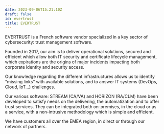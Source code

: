 ```yaml
---
date: 2023-09-06T15:21:10Z
draft: false
id: evertrust
title: EVERTRUST
---
```


EVERTRUST is a French software vendor specialized in a key sector of cybersecurity: trust management software.

Founded in 2017, our aim is to deliver operational solutions, secured and efficient which allow both IT security and certificate lifecycle management, which expirations are the origins of major incidents impacting both corporate identity and security access.

Our knowledge regarding the different infrastructures allows us to identify “missing links” with available solutions, and to answer IT systems (DevOps, Cloud, IoT...) challenges.

Our various software: STREAM (CA/VA) and HORIZON (RA/CLM) have been developed to satisfy needs on the delivering, the automatization and to offer trust services.
They can be integrated both on-premises, in the cloud or as a service, with a non-intrusive methodology which is simple and efficient. 

We have customers all over the EMEA region, in direct or through our network of partners.
